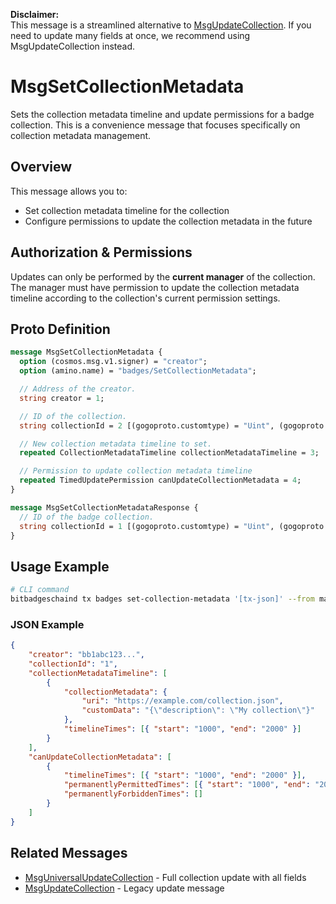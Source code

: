 **Disclaimer:**  
This message is a streamlined alternative to [MsgUpdateCollection](./msg-update-collection.md). If you need to update many fields at once, we recommend using MsgUpdateCollection instead.

# MsgSetCollectionMetadata

Sets the collection metadata timeline and update permissions for a badge collection. This is a convenience message that focuses specifically on collection metadata management.

## Overview

This message allows you to:

-   Set collection metadata timeline for the collection
-   Configure permissions to update the collection metadata in the future

## Authorization & Permissions

Updates can only be performed by the **current manager** of the collection. The manager must have permission to update the collection metadata timeline according to the collection's current permission settings.

## Proto Definition

```protobuf
message MsgSetCollectionMetadata {
  option (cosmos.msg.v1.signer) = "creator";
  option (amino.name) = "badges/SetCollectionMetadata";

  // Address of the creator.
  string creator = 1;

  // ID of the collection.
  string collectionId = 2 [(gogoproto.customtype) = "Uint", (gogoproto.nullable) = false];

  // New collection metadata timeline to set.
  repeated CollectionMetadataTimeline collectionMetadataTimeline = 3;

  // Permission to update collection metadata timeline
  repeated TimedUpdatePermission canUpdateCollectionMetadata = 4;
}

message MsgSetCollectionMetadataResponse {
  // ID of the badge collection.
  string collectionId = 1 [(gogoproto.customtype) = "Uint", (gogoproto.nullable) = false];
}
```

## Usage Example

```bash
# CLI command
bitbadgeschaind tx badges set-collection-metadata '[tx-json]' --from manager-key
```

### JSON Example

```json
{
    "creator": "bb1abc123...",
    "collectionId": "1",
    "collectionMetadataTimeline": [
        {
            "collectionMetadata": {
                "uri": "https://example.com/collection.json",
                "customData": "{\"description\": \"My collection\"}"
            },
            "timelineTimes": [{ "start": "1000", "end": "2000" }]
        }
    ],
    "canUpdateCollectionMetadata": [
        {
            "timelineTimes": [{ "start": "1000", "end": "2000" }],
            "permanentlyPermittedTimes": [{ "start": "1000", "end": "2000" }],
            "permanentlyForbiddenTimes": []
        }
    ]
}
```

## Related Messages

-   [MsgUniversalUpdateCollection](./msg-universal-update-collection.md) - Full collection update with all fields
-   [MsgUpdateCollection](./msg-update-collection.md) - Legacy update message
